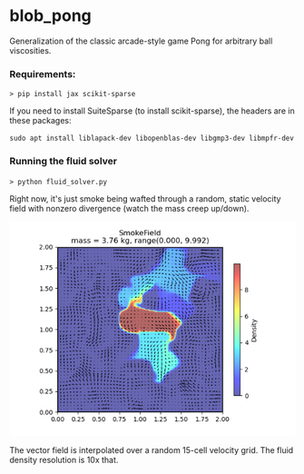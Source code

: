 # blob_pong
Generalization of the classic arcade-style game Pong for arbitrary ball viscosities.

### Requirements:
```
> pip install jax scikit-sparse 
```
If you need to install SuiteSparse (to install scikit-sparse), the headers are in these packages:
```
sudo apt install liblapack-dev libopenblas-dev libgmp3-dev libmpfr-dev
```


### Running the fluid solver

`> python fluid_solver.py`

Right now, it's just smoke being wafted through a random, static velocity field with nonzero divergence (watch the mass creep up/down).


![static advection](/static_advection.png)

The vector field is interpolated over a random 15-cell velocity grid.  The fluid density resolution is 10x that. 
